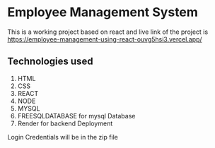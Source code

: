 
# Employee Management System 
This is a working project based on react and live link of the project is https://employee-management-using-react-ouvg5hsi3.vercel.app/

## Technologies used
1. HTML
2. CSS
3. REACT
4. NODE
5. MYSQL
6. FREESQLDATABASE for mysql Database
7. Render for backend Deployment

Login Credentials will be in the zip file
